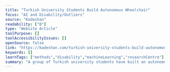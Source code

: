 ```yaml
---
title: "Turkish University Students Build Autonomous Wheelchair"
focus: "AI and Disability/Outliers"
source: "Kadeshan"
readability: ["B"]
type: "Website Article"
toolPurpose: []
toolAccessibilityIssues: []
openSource: false
link: "https://kadeshan.com/turkish-university-students-build-autonomous-wheelchair/"
keywords: []
learnTags: ["methods","disability","machineLearning","researchCentre"]
summary: "A group of Turkish university students have built an autonomous wheelchair that uses voice commands to operate the chair. "
---
```


